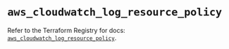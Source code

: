 # `aws_cloudwatch_log_resource_policy`

Refer to the Terraform Registry for docs: [`aws_cloudwatch_log_resource_policy`](https://registry.terraform.io/providers/hashicorp/aws/3.76.1/docs/resources/cloudwatch_log_resource_policy).
